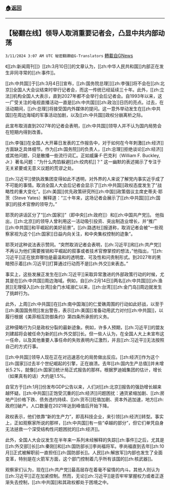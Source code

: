 ###  [:house:返回](README.md)
---


## 【秘翻在线】领导人取消重要记者会，凸显中共内部动荡
`3/11/2024 3:07 AM UTC 秘密翻譯組G-Translators` [轉載自GNews](https://gnews.org/articles/2382889)

《[[zh:新闻周刊]]》[[zh:3月10日]]的文章认为，[[zh:中华人民共和国]]内部正在发生非同寻常的[[zh:事件]]。

[[zh:中共国]]于[[zh:3月4日]]宣布，[[zh:国务院总理]][[zh:李强]]将不会在[[zh:北京]]全国人大会议结束时举行记者会，而这一传统已经延续三十年。此外，[[zh:立法]]机构全国人大表示，直到2027年都不会举行会后记者会。自1993年以来，这一广受关注的电视直播活动一直是[[zh:中共国]][[zh:政治]]日历的亮点。过去，在活动期间，[[zh:总理]]将接受国内外媒体的提问。这一意外举动发生在[[zh:中共国]]在周边海域的军事活动加剧，以及[[zh:中共国]]政权分崩离析之际。

此宣布取消直到2027年的记者会表明，[[zh:中共国]]领导人并不认为国内局势会在短期内得到改善。

[[zh:李强]]在全国人大开幕日发表的工作报告中，对于如何在今年刺激[[zh:经济]]方面缺乏具体细节。作为[[zh:国务院]]的负责人，[[zh:总理]]拒绝谈论[[zh:经济]]或其他问题，只是散播一些流行词汇。正如威廉·F·巴克利（William F. Buckley, Jr.）著名问题：“为什么肉馅躲避[[zh:绞肉机]]？” 这一幽默的表述揭示了专注于无关紧要或无意义议题的荒谬之处。

[[zh:习近平]]使执政集团变得如此不透明，对外界的人来说了解党内事实近乎成了不可能的事情。取消全国人大会后记者会显示了[[zh:中共国]]政权态度发生了“战略性的重大变化”。[[zh:美国]]优先政策研究所[[zh:中国]]政策倡议主席史蒂夫·耶茨（Steve Yates）解释道：“三十年来，这场记者会展示了[[zh:中共国]][[zh:国家]]的技术官僚的领导力。”

耶茨的讲话区分了“[[zh:国家]]”（即中央[[zh:政府]]）和[[zh:中国共产党]]。 他指出，[[zh:北京]]的领导人曾利用这一活动吸引投资、突出制造业增长，并“推广[[zh:中共国]]和平崛起的美好前景”。[[zh:路透社]]报道称，取消记者会被“一些观察家视为这个[[zh:国家]]日益内向关注，和中央集权控制的迹象”。

耶茨对这种说法表示赞同。“突然取消记者会表明，[[zh:习近平]]和[[zh:共产党]]不再认为他们需要推销和平崛起的叙事或者技术官僚掌控的想法，”他指出，“[[zh:习近平]]正在放弃哪怕是最温和的透明度、可及性和问责制形式。到2027年的黑暗预示着[[zh:习近平]]打算通过行动而不是[[zh:外交]]来表态。”

事实上，这些发展正发生在[[zh:习近平]]采取异常激进的外部政策行动的时候，尤其是在[[zh:中共国]]周边海域。例如，自[[zh:2月14日]]两名[[zh:中共国]][[zh:渔民]]无理侵入[[zh:台湾]]金门水域溺亡以来，[[zh:台湾]][[zh:金门岛]]周边就发生了挑衅行为。

此外，上周[[zh:中共国]]在[[zh:南中国海]]的仁爱礁周围的行动如此好战，以至于[[zh:美国国务院]]发出警告，表示[[zh:美国]]准备动用武力对付[[zh:中共国]]，以履行根据《美菲相互防御条约》第四条所承担的义务。

这种侵略行为只是政权分裂的最新迹象。例如，许多人预期，[[zh:习近平]]的盟友刘建超将会被任命为新的[[zh:外交部]]长。但一些人认为，在全国人大上未宣布这一任命，以及其他重要人事任命的失败表明内讧激烈，并且[[zh:习近平]]无法按照自己的方式行事。

[[zh:中共国]]领导人现在正在对迅速恶化的局势做出反应。[[zh:经济]]作为这个[[zh:国家]]过去半个世纪崛起的引擎，正在崩溃。去年[[zh:国内生产总值]]并未增长5.2%，就像[[zh:国家]]统计局正式报告的那样。根据罗迪姆集团的估计，增长（如果真有的话）大约是1.5%。

自官方于[[zh:1月]]份发布GDP公告以来，人们对[[zh:北京]]报告的强劲增长越来越怀疑。[[zh:中共国]]正饱受沉重的[[zh:经济]]问题困扰：通货紧缩加剧、[[zh:房地产]]价格下跌、债务违约持续、[[zh:货币]]贬值加剧、资本外逃加速，地方[[zh:政府]]破产。人口数量在2021年达到峰值后开始下降。

政权表示，他们依靠“新的生产力”，即高科技企业，来引领[[zh:经济]]转型。事实上，正如观察家所说的那样，[[zh:中共国]]有一些“卓越的部分”，但它们单凭自身无法拯救一个深受结构性问题困扰的[[zh:经济]]。

此外，全国人大会议发生在半年来一系列未经解释的失踪[[zh:事件]]之后，尤其是[[zh:外交部]]长[[zh:秦刚]]和[[zh:国防部长]]李尚福将军。李尚福直到去年[[zh:10月]]正式被解职前一直担任[[zh:国防部长]]。人民[[zh:解放军]]内部也发生了全面变革，特别是在火箭军方面，这个部门控制着几乎所有该国的[[zh:核武器]]。

观察家们认为，现在[[zh:共产党]]最高层存在着毫不留情的内斗。其他人则认为[[zh:习近平]]正在加紧控制。然而，无论[[zh:习近平]]是否牢牢掌握权力或者正逐渐失去控制，[[zh:中共国]]和其政权都处于困境之中。
